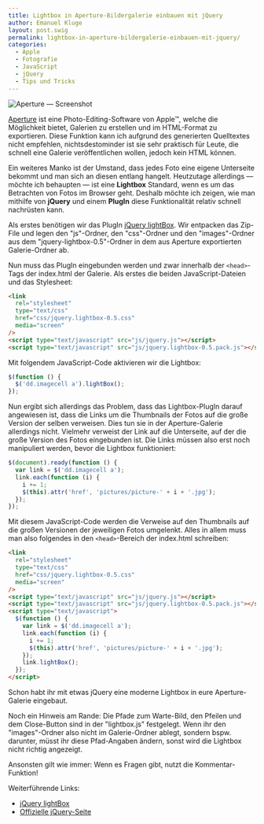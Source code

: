 ```yaml
---
title: Lightbox in Aperture-Bildergalerie einbauen mit jQuery
author: Emanuel Kluge
layout: post.swig
permalink: lightbox-in-aperture-bildergalerie-einbauen-mit-jquery/
categories:
  - Apple
  - Fotografie
  - JavaScript
  - jQuery
  - Tips und Tricks
---
```


<noscript data-src="/archive/wp-content/uploads/2010/01/aperture-screenshot.jpg" data-alt="Aperture &mdash; Screenshot">
<img src="/archive/wp-content/uploads/2010/01/aperture-screenshot.jpg" alt="Aperture &mdash; Screenshot">
</noscript>

[Aperture][aperture] ist eine Photo-Editing-Software von Apple&trade;, welche die Möglichkeit bietet, Galerien zu erstellen und im HTML-Format zu exportieren. Diese Funktion kann ich aufgrund des generierten Quelltextes nicht empfehlen, nichtsdestominder ist sie sehr praktisch für Leute, die schnell eine Galerie veröffentlichen wollen, jedoch kein HTML können.

Ein weiteres Manko ist der Umstand, dass jedes Foto eine eigene Unterseite bekommt und man sich an diesen entlang hangelt. Heutzutage allerdings &mdash; möchte ich behaupten &mdash; ist eine **Lightbox** Standard, wenn es um das Betrachten von Fotos im Browser geht. Deshalb möchte ich zeigen, wie man mithilfe von **jQuery** und einem **PlugIn** diese Funktionalität relativ schnell nachrüsten kann.

Als erstes benötigen wir das PlugIn [jQuery lightBox][leandrovieira]. Wir entpacken das Zip-File und legen den "js"-Ordner, den "css"-Ordner und den "images"-Ordner aus dem "jquery-lightbox-0.5"-Ordner in dem aus Aperture exportierten Galerie-Ordner ab.

Nun muss das PlugIn eingebunden werden und zwar innerhalb der `<head>`-Tags der index.html der Galerie. Als erstes die beiden JavaScript-Dateien und das Stylesheet:

```html
<link
  rel="stylesheet"
  type="text/css"
  href="css/jquery.lightbox-0.5.css"
  media="screen"
/>
<script type="text/javascript" src="js/jquery.js"></script>
<script type="text/javascript" src="js/jquery.lightbox-0.5.pack.js"></script>
```

Mit folgendem JavaScript-Code aktivieren wir die Lightbox:

```javascript
$(function () {
  $('dd.imagecell a').lightBox();
});
```

Nun ergibt sich allerdings das Problem, dass das Lightbox-PlugIn darauf angewiesen ist, dass die Links um die Thumbnails der Fotos auf die große Version der selben verweisen. Dies tun sie in der Aperture-Galerie allerdings nicht. Vielmehr verweist der Link auf die Unterseite, auf der die große Version des Fotos eingebunden ist. Die Links müssen also erst noch manipuliert werden, bevor die Lightbox funktioniert:

```javascript
$(document).ready(function () {
  var link = $('dd.imagecell a');
  link.each(function (i) {
    i += 1;
    $(this).attr('href', 'pictures/picture-' + i + '.jpg');
  });
});
```

Mit diesem JavaScript-Code werden die Verweise auf den Thumbnails auf die großen Versionen der jeweiligen Fotos umgelenkt. Alles in allem muss man also folgendes in den `<head>`-Bereich der index.html schreiben:

```html
<link
  rel="stylesheet"
  type="text/css"
  href="css/jquery.lightbox-0.5.css"
  media="screen"
/>
<script type="text/javascript" src="js/jquery.js"></script>
<script type="text/javascript" src="js/jquery.lightbox-0.5.pack.js"></script>
<script type="text/javascript">
  $(function () {
    var link = $('dd.imagecell a');
    link.each(function (i) {
      i += 1;
      $(this).attr('href', 'pictures/picture-' + i + '.jpg');
    });
    link.lightBox();
  });
</script>
```

Schon habt ihr mit etwas jQuery eine moderne Lightbox in eure Aperture-Galerie eingebaut.

Noch ein Hinweis am Rande: Die Pfade zum Warte-Bild, den Pfeilen und dem Close-Button sind in der "lightbox.js" festgelegt. Wenn ihr den "images"-Ordner also nicht im Galerie-Ordner ablegt, sondern bspw. darunter, müsst ihr diese Pfad-Angaben ändern, sonst wird die Lightbox nicht richtig angezeigt.

Ansonsten gilt wie immer: Wenn es Fragen gibt, nutzt die Kommentar-Funktion!

Weiterführende Links:

- [jQuery lightBox][leandrovieira]
- [Offizielle jQuery-Seite][jquery]

[aperture]: http://www.apple.com/aperture/
[leandrovieira]: http://leandrovieira.com/projects/jquery/lightbox/
[jquery]: http://jquery.com/
